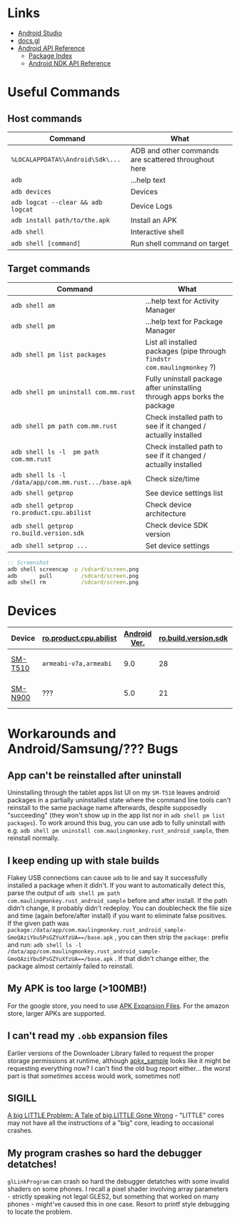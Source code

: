 # Links

* [Android Studio](https://developer.android.com/studio)
* [docs.gl](http://docs.gl/)
* [Android API Reference](https://developer.android.com/reference)
    * [Package Index](https://developer.android.com/reference/packages)
    * [Android NDK API Reference](https://developer.android.com/ndk/reference)

# Useful Commands

## Host commands

| Command | What |
| ------- | ---- |
| `%LOCALAPPDATA%\Android\Sdk\...`      | ADB and other commands are scattered throughout here
| `adb`                                 | ...help text
| `adb devices`                         | Devices
| `adb logcat --clear && adb logcat`    | Device Logs
| `adb install path/to/the.apk`         | Install an APK
| `adb shell`                           | Interactive shell
| `adb shell [command]`                 | Run shell command on target

## Target commands

| Command | What |
| ------- | ---- |
| `adb shell am`                                        | ...help text for Activity Manager
| `adb shell pm`                                        | ...help text for Package Manager
| `adb shell pm list packages`                          | List all installed packages (pipe through `findstr com.maulingmonkey` ?)
| `adb shell pm uninstall com.mm.rust`                  | Fully uninstall package after uninstalling through apps borks the package
| `adb shell pm path com.mm.rust`                       | Check installed path to see if it changed / actually installed
| `adb shell ls -l  pm path com.mm.rust`                | Check installed path to see if it changed / actually installed
| `adb shell ls -l /data/app/com.mm.rust.../base.apk`   | Check size/time
| `adb shell getprop`                                   | See device settings list
| `adb shell getprop ro.product.cpu.abilist`            | Check device architecture
| `adb shell getprop ro.build.version.sdk`              | Check device SDK version
| `adb shell setprop ...`                               | Set device settings

```cmd
:: Screenshot
adb shell screencap -p /sdcard/screen.png
adb       pull         /sdcard/screen.png
adb shell rm           /sdcard/screen.png
```

# Devices

| Device    | [ro.product.cpu.abilist](https://developer.android.com/ndk/guides/abis) | [Android Ver.](https://developer.android.com/studio/releases/platforms) | [ro.build.version.sdk](https://developer.android.com/studio/releases/platforms) | Description |
| --------- | ----------------------------------------------------------------------- | ----------------------------------------------------------------------- | ------------------------------------------------------------------------------- | ----------- |
| [SM-T510](https://www.samsung.com/ca/tablets/galaxy-tab-a-2019-101/SM-T510NZDAXAC/)   | `armeabi-v7a,armeabi` | 9.0           | 28 | Samsung Galaxy Tab A
| [SM-N900](https://www.sammobile.com/samsung/galaxy-note-3/specs/SM-N900/)             | ???                   | 5.0           | 21 | Samsung Galaxy Note 3

# Workarounds and Android/Samsung/??? Bugs

## App can't be reinstalled after uninstall

Uninstalling through the tablet apps list UI on my `SM-T510` leaves android packages in a partially uninstalled state
where the command line tools can't reinstall to the same package name afterwards, despite supposedly "succeeding" (they
won't show up in the app list nor in `adb shell pm list packages`).  To work around this bug, you can use adb to fully
uninstall with e.g. `adb shell pm uninstall com.maulingmonkey.rust_android_sample`, then reinstall normally.

## I keep ending up with stale builds

Flakey USB connections can cause `adb` to lie and say it successfully installed a package when it didn't.  If you want
to automatically detect this, parse the output of `adb shell pm path com.maulingmonkey.rust_android_sample` before and
after install.  If the path didn't change, it probably didn't redeploy.  You can doublecheck the file size and time
(again before/after install) if you want to eliminate false positives.  If the given path was
`package:/data/app/com.maulingmonkey.rust_android_sample-GmoQAziYbu5PsGZYuXfzUA==/base.apk` , you can then strip the
`package:` prefix and run: `adb shell ls -l /data/app/com.maulingmonkey.rust_android_sample-GmoQAziYbu5PsGZYuXfzUA==/base.apk` .
If that didn't change either, the package almost certainly failed to reinstall.

## My APK is too large (>100MB!)

For the google store, you need to use <a href="https://developer.android.com/google/play/expansion-files">APK Expansion Files</a>.
For the amazon store, larger APKs are supported.

## I can't read my `.obb` expansion files

Earlier versions of the Downloader Library failed to request the proper storage permissions at runtime, although
[apkx_sample](https://github.com/google/play-apk-expansion/blob/9ecf54e5ce7c5a74a2eeedcec4d940ea52b16f0e/apkx_sample/src/com/example/google/play/apkx/SampleDownloaderActivity.java#L446-L514)
looks like it might be requesting everything now?  I can't find the old bug report either... the worst part is
that *sometimes* access would work, sometimes not!

## SIGILL

[A big LITTLE Problem: A Tale of big.LITTLE Gone Wrong](https://medium.com/@niaow/a-big-little-problem-a-tale-of-big-little-gone-wrong-e7778ce744bb) - "LITTLE" cores may not have all the instructions of a "big" core, leading to occasional crashes.

## My program crashes so hard the debugger detatches!

`glLinkProgram` can crash so hard the debugger detatches with some invalid shaders on some phones.
I recall a pixel shader involving array parameters - strictly speaking not legal GLES2, but something that worked on many phones - might've caused this in one case.
Resort to printf style debugging to locate the problem.
